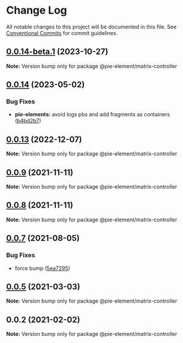 # Change Log

All notable changes to this project will be documented in this file.
See [Conventional Commits](https://conventionalcommits.org) for commit guidelines.

## [0.0.14-beta.1](https://github.com/pie-framework/pie-elements/compare/@pie-element/matrix-controller@0.0.14...@pie-element/matrix-controller@0.0.14-beta.1) (2023-10-27)

**Note:** Version bump only for package @pie-element/matrix-controller





## [0.0.14](https://github.com/pie-framework/pie-elements/compare/@pie-element/matrix-controller@0.0.13...@pie-element/matrix-controller@0.0.14) (2023-05-02)


### Bug Fixes

* **pie-elements:** avoid logs pbs and add fragments as containers ([b4bd2b7](https://github.com/pie-framework/pie-elements/commit/b4bd2b7f994d7affdac443bd486047e5a629b763))





## [0.0.13](https://github.com/pie-framework/pie-elements/compare/@pie-element/matrix-controller@0.0.12...@pie-element/matrix-controller@0.0.13) (2022-12-07)

**Note:** Version bump only for package @pie-element/matrix-controller





## [0.0.9](https://github.com/pie-framework/pie-elements/compare/@pie-element/matrix-controller@0.0.7...@pie-element/matrix-controller@0.0.9) (2021-11-11)

**Note:** Version bump only for package @pie-element/matrix-controller





## [0.0.8](https://github.com/pie-framework/pie-elements/compare/@pie-element/matrix-controller@0.0.7...@pie-element/matrix-controller@0.0.8) (2021-11-11)

**Note:** Version bump only for package @pie-element/matrix-controller





## [0.0.7](https://github.com/pie-framework/pie-elements/compare/@pie-element/matrix-controller@0.0.5...@pie-element/matrix-controller@0.0.7) (2021-08-05)


### Bug Fixes

* force bump ([5ea7295](https://github.com/pie-framework/pie-elements/commit/5ea7295e4755fbc492a76e7ec69e5fc35b196919))





## [0.0.5](https://github.com/pie-framework/pie-elements/compare/@pie-element/matrix-controller@0.0.2...@pie-element/matrix-controller@0.0.5) (2021-03-03)

**Note:** Version bump only for package @pie-element/matrix-controller





## 0.0.2 (2021-02-02)

**Note:** Version bump only for package @pie-element/matrix-controller
